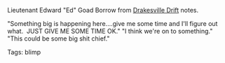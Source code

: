 Lieutenant Edward "Ed" Goad
Borrow from [](https://www.evernote.com/shard/s36/nl/4017180/b294089c-fc9a-46be-b9e2-4ca0e577027b)[Drakesville Drift](https://www.evernote.com/shard/s36/nl/4017180/b294089c-fc9a-46be-b9e2-4ca0e577027b) notes.

"Something big is happening here....give me some time and I'll figure out what.  JUST GIVE ME SOME TIME OK."
"I think we're on to something."
"This could be some big shit chief."

Tags:
  blimp
